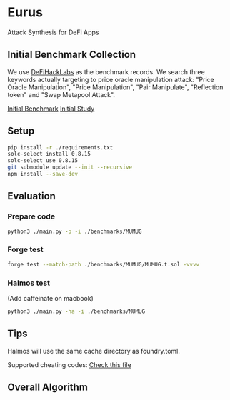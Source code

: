 # Eurus
Attack Synthesis for DeFi Apps

## Initial Benchmark Collection
We use [DeFiHackLabs](https://github.com/SunWeb3Sec/DeFiHackLabs/tree/main) as the benchmark records. We search three keywords actually targeting to price oracle manipulation attack: "Price Oracle Manipulation", "Price Manipulation", "Pair Manipulate", "Reflection token" and "Swap Metapool Attack".

[Initial Benchmark](https://docs.google.com/spreadsheets/d/1Lv_MobKl0fHEsKa3oUU9-YnTsg_f9afePEtP_zSXU1c/edit?usp=sharing)
[Initial Study](https://docs.google.com/document/d/1GLrh-LDtsVapd0acO_sXS0HsohMXxJ6p2bjj6VbaNSw/edit?usp=sharing)

## Setup
```bash
pip install -r ./requirements.txt
solc-select install 0.8.15
solc-select use 0.8.15
git submodule update --init --recursive
npm install --save-dev
```

## Evaluation

### Prepare code
```bash
python3 ./main.py -p -i ./benchmarks/MUMUG
```

### Forge test
```bash
forge test --match-path ./benchmarks/MUMUG/MUMUG.t.sol -vvvv
```

### Halmos test
(Add caffeinate on macbook)
```bash
python3 ./main.py -ha -i ./benchmarks/MUMUG
```

## Tips
Halmos will use the same cache directory as foundry.toml.

Supported cheating codes: [Check this file](https://github.com/a16z/halmos/blob/6be83f77b9b4775c4c27fd262fc4b7faaf8a1a22/src/halmos/sevm.py#L1828)

## Overall Algorithm
